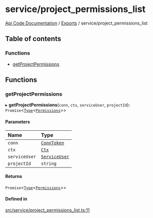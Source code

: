 # service/project\_permissions\_list
 
[Api Code Documentation](../README.md) / [Exports](../modules.md) / service/project\_permissions\_list

## Table of contents

### Functions

- [getProjectPermissions](service_project_permissions_list.md#getprojectpermissions)

## Functions

### getProjectPermissions

▸ **getProjectPermissions**(`conn`, `ctx`, `serviceUser`, `projectId`): `Promise`\<[`Type`](result.md#type)\<[`Permissions`](service_domain_permissions.md#permissions)\>\>

#### Parameters

| Name | Type |
| :------ | :------ |
| `conn` | [`ConnToken`](service_conn.md#conntoken) |
| `ctx` | [`Ctx`](../interfaces/lib_ctx.Ctx.md) |
| `serviceUser` | [`ServiceUser`](../interfaces/service_domain_organization_service_user.ServiceUser.md) |
| `projectId` | `string` |

#### Returns

`Promise`\<[`Type`](result.md#type)\<[`Permissions`](service_domain_permissions.md#permissions)\>\>

#### Defined in

[src/service/project_permissions_list.ts:11](https://github.com/openkfw/TruBudget/blob/2e43ea7/api/src/service/project_permissions_list.ts#L11)
